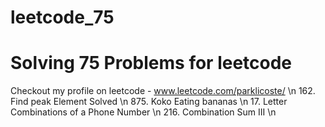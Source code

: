 # leetcode_75
# Solving 75 Problems for leetcode

Checkout my profile on leetcode - www.leetcode.com/parklicoste/ \n
162. Find peak Element Solved \n
875. Koko Eating bananas    \n
17.  Letter Combinations of a Phone Number  \n
216. Combination Sum III \n